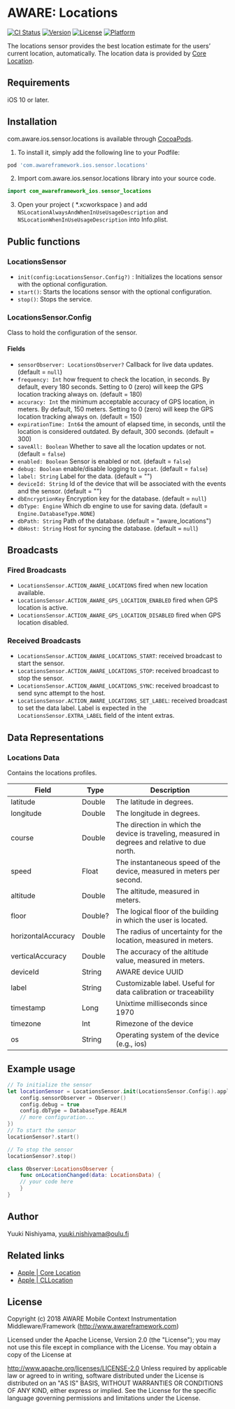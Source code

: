 # AWARE: Locations

[![CI Status](https://img.shields.io/travis/awareframework/com.awareframework.ios.sensor.locations.svg?style=flat)](https://travis-ci.org/awareframework/com.awareframework.ios.sensor.locations)
[![Version](https://img.shields.io/cocoapods/v/com.awareframework.ios.sensor.locations.svg?style=flat)](https://cocoapods.org/pods/com.awareframework.ios.sensor.locations)
[![License](https://img.shields.io/cocoapods/l/com.awareframework.ios.sensor.locations.svg?style=flat)](https://cocoapods.org/pods/com.awareframework.ios.sensor.locations)
[![Platform](https://img.shields.io/cocoapods/p/com.awareframework.ios.sensor.locations.svg?style=flat)](https://cocoapods.org/pods/com.awareframework.ios.sensor.locations)

The locations sensor provides the best location estimate for the users’ current location, automatically. The location data is provided by [Core Location](https://developer.apple.com/documentation/corelocation).

## Requirements
iOS 10 or later.

## Installation

com.aware.ios.sensor.locations is available through [CocoaPods](https://cocoapods.org). 

1. To install it, simply add the following line to your Podfile:

```ruby
pod 'com.awareframework.ios.sensor.locations'
```

2. Import com.aware.ios.sensor.locations library into your source code.
```swift
import com_awareframework_ios.sensor_locations
```

3. Open your project ( *.xcworkspace ) and add `NSLocationAlwaysAndWhenInUseUsageDescription` and `NSLocationWhenInUseUsageDescription` into Info.plist.

## Public functions

### LocationsSensor

+ `init(config:LocationsSensor.Config?)` : Initializes the locations sensor with the optional configuration.
+ `start()`: Starts the locations sensor with the optional configuration.
+ `stop()`: Stops the service.

### LocationsSensor.Config

Class to hold the configuration of the sensor.

#### Fields
+ `sensorObserver: LocationsObserver?` Callback for live data updates. (default = `null`)
+ `frequency: Int` how frequent to check the location, in seconds. By default, every 180 seconds. Setting to 0 (zero) will keep the GPS location tracking always on. (default = 180)
+ `accuracy: Int`  the minimum acceptable accuracy of GPS location, in meters. By default, 150 meters. Setting to 0 (zero) will keep the GPS location tracking always on. (default = 150)
+ `expirationTime: Int64` the amount of elapsed time, in seconds, until the location is considered outdated. By default, 300 seconds. (default = 300)
+ `saveAll: Boolean` Whether to save all the location updates or not. (default = `false`)
+ `enabled: Boolean` Sensor is enabled or not. (default = `false`)
+ `debug: Boolean` enable/disable logging to `Logcat`. (default = `false`)
+ `label: String` Label for the data. (default = "")
+ `deviceId: String` Id of the device that will be associated with the events and the sensor. (default = "")
+ `dbEncryptionKey` Encryption key for the database. (default = `null`)
+ `dbType: Engine` Which db engine to use for saving data. (default = `Engine.DatabaseType.NONE`)
+ `dbPath: String` Path of the database. (default = "aware_locations")
+ `dbHost: String` Host for syncing the database. (default = `null`)

## Broadcasts

### Fired Broadcasts

+ `LocationsSensor.ACTION_AWARE_LOCATIONS` fired when new location available.
+ `LocationsSensor.ACTION_AWARE_GPS_LOCATION_ENABLED` fired when GPS location is active.
+ `LocationsSensor.ACTION_AWARE_GPS_LOCATION_DISABLED` fired when GPS location disabled.

### Received Broadcasts

+ `LocationsSensor.ACTION_AWARE_LOCATIONS_START`: received broadcast to start the sensor.
+ `LocationsSensor.ACTION_AWARE_LOCATIONS_STOP`: received broadcast to stop the sensor.
+ `LocationsSensor.ACTION_AWARE_LOCATIONS_SYNC`: received broadcast to send sync attempt to the host.
+ `LocationsSensor.ACTION_AWARE_LOCATIONS_SET_LABEL`: received broadcast to set the data label. Label is expected in the `LocationsSensor.EXTRA_LABEL` field of the intent extras.

## Data Representations

### Locations Data

Contains the locations profiles.

| Field     | Type   | Description                                                     |
| --------- | ------ | --------------------------------------------------------------- |
| latitude  | Double | The latitude in degrees.                            |
| longitude | Double | The longitude in degrees.                          |
| course   | Double  | The direction in which the device is traveling, measured in degrees and relative to due north.                            |
| speed     | Float  | The instantaneous speed of the device, measured in meters per second.           |
| altitude  | Double | The altitude, measured in meters.            |
| floor     | Double? | The logical floor of the building in which the user is located. | 
| horizontalAccuracy  | Double  | The radius of uncertainty for the location, measured in meters.  |
| verticalAccuracy    | Double  | The accuracy of the altitude value, measured in meters.     |
| deviceId  | String | AWARE device UUID                                               |
| label     | String | Customizable label. Useful for data calibration or traceability |
| timestamp | Long   | Unixtime milliseconds since 1970                                |
| timezone  | Int    | Rimezone of the device                          |
| os        | String | Operating system of the device (e.g., ios)                    |

## Example usage
```swift
// To initialize the sensor
let locationSensor = LocationsSensor.init(LocationsSensor.Config().apply{config in
    config.sensorObserver = Observer()
    config.debug = true
    config.dbType = DatabaseType.REALM
    // more configuration...
})
// To start the sensor
locationSensor?.start()

// To stop the sensor
locationSensor?.stop()
```

```swift
class Observer:LocationsObserver {
    func onLocationChanged(data: LocationsData) {
    // your code here
    }
}
```

## Author

Yuuki Nishiyama, yuuki.nishiyama@oulu.fi

## Related links
- [ Apple | Core Location](https://developer.apple.com/documentation/corelocation)
- [ Apple | CLLocation](https://developer.apple.com/documentation/corelocation/cllocation)

## License
Copyright (c) 2018 AWARE Mobile Context Instrumentation Middleware/Framework (http://www.awareframework.com)

Licensed under the Apache License, Version 2.0 (the "License"); you may not use this file except in compliance with the License. You may obtain a copy of the License at

http://www.apache.org/licenses/LICENSE-2.0 Unless required by applicable law or agreed to in writing, software distributed under the License is distributed on an "AS IS" BASIS, WITHOUT WARRANTIES OR CONDITIONS OF ANY KIND, either express or implied. See the License for the specific language governing permissions and limitations under the License.
